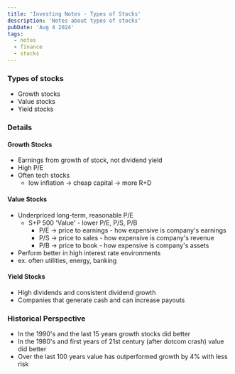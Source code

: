 ```yaml
---
title: 'Investing Notes - Types of Stocks'
description: 'Notes about types of stocks'
pubDate: 'Aug 4 2024'
tags:
  - notes
  - finance
  - stocks
---
```

### Types of stocks
* Growth stocks
* Value stocks
* Yield stocks

### Details

#### Growth Stocks
* Earnings from growth of stock, not dividend yield 
* High P/E
* Often tech stocks
    * low inflation -> cheap capital -> more R+D

#### Value Stocks
* Underpriced long-term, reasonable P/E
    * S+P 500 'Value' - lower P/E, P/S, P/B
        * P/E -> price to earnings - how expensive is company's earnings
        * P/S -> price to sales - how expensive is company's revenue
        * P/B -> price to book - how expensive is company's assets
* Perform better in high interest rate environments
* ex. often utilities, energy, banking

#### Yield Stocks
* High dividends and consistent dividend growth
* Companies that generate cash and can increase payouts

### Historical Perspective
* In the 1990's and the last 15 years growth stocks did better
* In the 1980's and first years of 21st century (after dotcom crash) value did better
* Over the last 100 years value has outperformed growth by 4% with less risk
